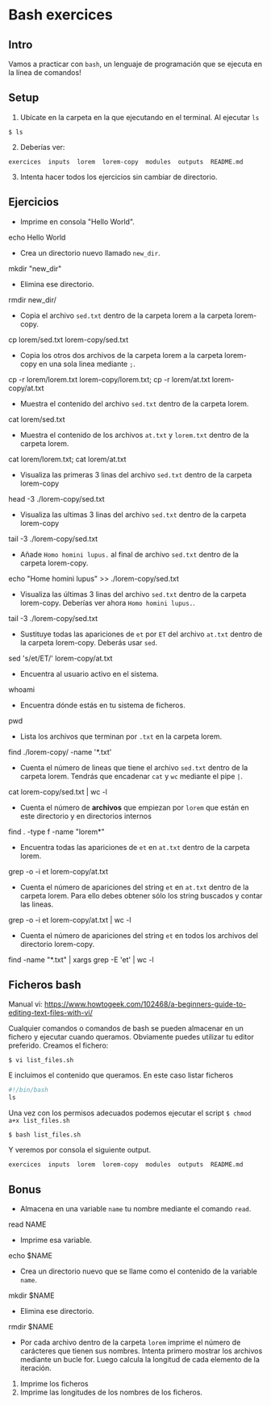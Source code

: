 # Bash exercices


## Intro

Vamos a practicar con `bash`, un lenguaje de programación que se ejecuta en la línea de comandos!

## Setup
1. Ubícate en la carpeta en la que ejecutando en el terminal. Al ejecutar `ls` 
```console
$ ls
```

2. Deberías ver: 
```console
exercices  inputs  lorem  lorem-copy  modules  outputs  README.md
```
3. Intenta hacer todos los ejercicios sin cambiar de directorio. 

## Ejercicios

* Imprime en consola "Hello World".

echo Hello World

* Crea un directorio nuevo llamado `new_dir`.

mkdir "new_dir"

* Elimina ese directorio.

rmdir new_dir/

* Copia el archivo `sed.txt` dentro de la carpeta lorem a la carpeta lorem-copy. 

cp lorem/sed.txt lorem-copy/sed.txt

* Copia los otros dos archivos de la carpeta lorem a la carpeta lorem-copy en una sola linea mediante `;`. 

cp -r lorem/lorem.txt lorem-copy/lorem.txt; cp -r lorem/at.txt lorem-copy/at.txt

* Muestra el contenido del archivo `sed.txt` dentro de la carpeta lorem.

cat lorem/sed.txt

* Muestra el contenido de los archivos `at.txt` y `lorem.txt` dentro de la carpeta lorem. 

cat lorem/lorem.txt; cat lorem/at.txt

* Visualiza las primeras 3 linas del archivo `sed.txt` dentro de la carpeta lorem-copy 

head -3 ./lorem-copy/sed.txt

* Visualiza las ultimas 3 linas del archivo `sed.txt` dentro de la carpeta lorem-copy 

tail -3 ./lorem-copy/sed.txt

* Añade `Homo homini lupus.` al final de archivo `sed.txt` dentro de la carpeta lorem-copy. 

echo "Home homini lupus" >> ./lorem-copy/sed.txt

* Visualiza las últimas 3 linas del archivo `sed.txt` dentro de la carpeta lorem-copy. Deberías ver ahora `Homo homini lupus.`. 

tail -3 ./lorem-copy/sed.txt

* Sustituye todas las apariciones de `et` por `ET` del archivo `at.txt` dentro de la carpeta lorem-copy. Deberás usar `sed`.

sed 's/et/ET/' lorem-copy/at.txt

* Encuentra al usuario activo en el sistema.

whoami

* Encuentra dónde estás en tu sistema de ficheros.

pwd

* Lista los archivos que terminan por `.txt` en la carpeta lorem.

find ./lorem-copy/ -name '*.txt'

* Cuenta el número de lineas que tiene el archivo `sed.txt` dentro de la carpeta lorem. Tendrás que encadenar `cat` y `wc` mediante el pipe `|`. 

cat lorem-copy/sed.txt | wc -l

* Cuenta el número de **archivos** que empiezan por `lorem` que están en este directorio y en directorios internos

find . -type f -name "lorem*"

* Encuentra todas las apariciones de `et` en `at.txt` dentro de la carpeta lorem.

grep -o -i et lorem-copy/at.txt 

* Cuenta el número de apariciones del string `et` en `at.txt` dentro de la carpeta lorem. Para ello debes obtener sólo los string buscados y contar las lineas. 

grep -o -i et lorem-copy/at.txt | wc -l

*  Cuenta el número de apariciones del string `et` en todos los archivos del directorio lorem-copy. 

find -name "*.txt" | xargs grep -E 'et' | wc -l

## Ficheros bash

Manual vi: https://www.howtogeek.com/102468/a-beginners-guide-to-editing-text-files-with-vi/

Cualquier comandos o comandos de bash se pueden almacenar en un fichero y ejecutar cuando queramos. Obviamente puedes utilizar tu editor preferido. Creamos el fichero: 
```console
$ vi list_files.sh
```
E incluimos el contenido que queramos. En este caso listar ficheros
```python
#!/bin/bash
ls
```

Una vez con los permisos adecuados podemos ejecutar el script `$ chmod a+x list_files.sh`
```console
$ bash list_files.sh
```
Y veremos por consola el siguiente output. 
```console
exercices  inputs  lorem  lorem-copy  modules  outputs  README.md
```

## Bonus

* Almacena en una variable `name` tu nombre mediante el comando `read`.

read NAME

* Imprime esa variable.

echo $NAME

* Crea un directorio nuevo que se llame como el contenido de la variable `name`.

mkdir $NAME

* Elimina ese directorio. 

rmdir $NAME

* Por cada archivo dentro de la carpeta `lorem` imprime el número de carácteres que tienen sus nombres. Intenta primero mostrar los archivos mediante un bucle for. Luego calcula la longitud de cada elemento de la iteración. 
1. Imprime los ficheros
2. Imprime las longitudes de los nombres de los ficheros. 


